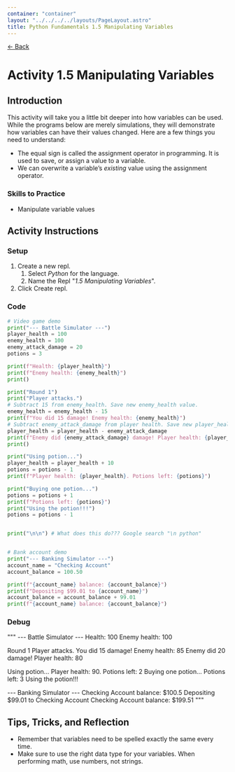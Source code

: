 ```yaml
---
container: "container"
layout: "../../../../layouts/PageLayout.astro"
title: Python Fundamentals 1.5 Manipulating Variables
---
```


[← Back](/comp-sci/python/)

# Activity 1.5 Manipulating Variables

## Introduction

This activity will take you a little bit deeper into how variables can be used. While the programs below are merely simulations, they will demonstrate how variables can have their values changed. Here are a few things you need to understand:

- The equal sign is called the assignment operator in programming. It is used to save, or assign a value to a variable.
- We can overwrite a variable’s _existing_ value using the assignment operator.

### Skills to Practice

- Manipulate variable values

## Activity Instructions

### Setup

1. Create a new repl.
   1. Select _Python_ for the language.
   2. Name the Repl "_1.5 Manipulating Variables_".
2. Click Create repl.

### Code

```python
# Video game demo
print("--- Battle Simulator ---")
player_health = 100
enemy_health = 100
enemy_attack_damage = 20
potions = 3

print(f"Health: {player_health}")
print(f"Enemy health: {enemy_health}")
print()

print("Round 1")
print("Player attacks.")
# Subtract 15 from enemy_health. Save new enemy_health value.
enemy_health = enemy_health - 15
print(f"You did 15 damage! Enemy health: {enemy_health}")
# Subtract enemy_attack_damage from player health. Save new player_health value.
player_health = player_health - enemy_attack_damage
print(f"Enemy did {enemy_attack_damage} damage! Player health: {player_health}")
print()

print("Using potion...")
player_health = player_health + 10
potions = potions - 1
print(f"Player health: {player_health}. Potions left: {potions}")

print("Buying one potion...")
potions = potions + 1
print(f"Potions left: {potions}")
print("Using the potion!!!")
potions = potions - 1


print("\n\n") # What does this do??? Google search "\n python"


# Bank account demo
print("--- Banking Simulator ---")
account_name = "Checking Account"
account_balance = 100.50

print(f"{account_name} balance: {account_balance}")
print(f"Depositing $99.01 to {account_name}")
account_balance = account_balance + 99.01
print(f"{account_name} balance: {account_balance}")
```

### Debug

"""
--- Battle Simulator ---
Health: 100
Enemy health: 100

Round 1
Player attacks.
You did 15 damage! Enemy health: 85
Enemy did 20 damage! Player health: 80

Using potion...
Player health: 90. Potions left: 2
Buying one potion...
Potions left: 3
Using the potion!!!

--- Banking Simulator ---
Checking Account balance: $100.5
Depositing $99.01 to Checking Account
Checking Account balance: $199.51
"""

## Tips, Tricks, and Reflection

- Remember that variables need to be spelled exactly the same every time.
- Make sure to use the right data type for your variables. When performing math, use numbers, not strings.
